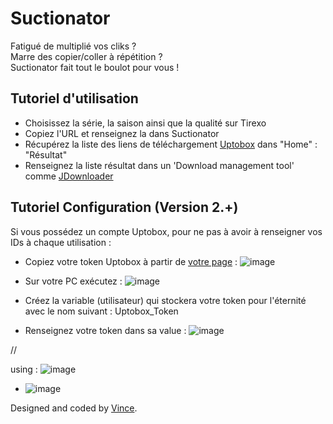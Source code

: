 # Suctionator

Fatigué de multiplié vos cliks ?   
Marre des copier/coller à répétition ?   
Suctionator fait tout le boulot pour vous !    


Tutoriel d'utilisation
--------

- Choisissez la série, la saison ainsi que la qualité sur Tirexo
- Copiez l'URL et renseignez la dans Suctionator
- Récupérez la liste des liens de téléchargement [Uptobox](https://uptobox.com/) dans "Home" : "Résultat"
- Renseignez la liste résultat dans un 'Download management tool' comme [JDownloader](https://jdownloader.org/)


Tutoriel Configuration (Version 2.+)
-------------

Si vous possédez un compte Uptobox, pour ne pas à avoir à renseigner vos IDs à chaque utilisation :
- Copiez votre token Uptobox à partir de [votre page](https://uptobox.com/my_account) : ![image](https://user-images.githubusercontent.com/29730840/154539617-3420b469-4f88-4ba2-aac4-2429182ce3ce.png)

- Sur votre PC exécutez : ![image](https://user-images.githubusercontent.com/29730840/154540387-f9932392-b8fe-4d91-9cb0-99ebbc3b8cf4.png)
- Créez la variable (utilisateur) qui stockera votre token pour l'éternité avec le nom suivant : Uptobox_Token
- Renseignez votre token dans sa value : ![image](https://user-images.githubusercontent.com/29730840/154545212-23f90f91-5101-414d-91b1-b408f8b65e06.png)


//


using : ![image](https://user-images.githubusercontent.com/29730840/154550836-6d2aeeb5-8b27-4b79-8123-32833d2b187d.png)
+ ![image](https://user-images.githubusercontent.com/29730840/154550879-6a566478-7a5f-4f07-88b2-6ba2c1fec198.png)







Designed and coded by [Vince](https://github.com/VinceGusmini).
